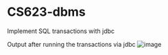 # CS623-dbms
Implement SQL transactions with jdbc

Output after running the transactions via jdbc
![image](https://github.com/user-attachments/assets/431acd3c-41ef-4aab-b481-1e5f5cab19e0)
